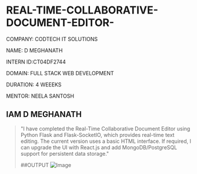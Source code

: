 # REAL-TIME-COLLABORATIVE-DOCUMENT-EDITOR-

COMPANY: CODTECH IT SOLUTIONS

NAME: D MEGHANATH

INTERN ID:CT04DF2744

DOMAIN: FULL STACK WEB DEVELOPMENT

DURATION: 4 WEEEKS

MENTOR: NEELA SANTOSH

## IAM D MEGHANATH 
> "I have completed the Real-Time Collaborative Document Editor using Python Flask and Flask-SocketIO, which provides real-time text editing. The current version uses a basic HTML interface. If required, I can upgrade the UI with React.js and add MongoDB/PostgreSQL support for persistent data storage."
>
> ##OUTPUT
> ![Image](https://github.com/user-attachments/assets/837a59f7-227d-47b9-88e7-913968b39353)
